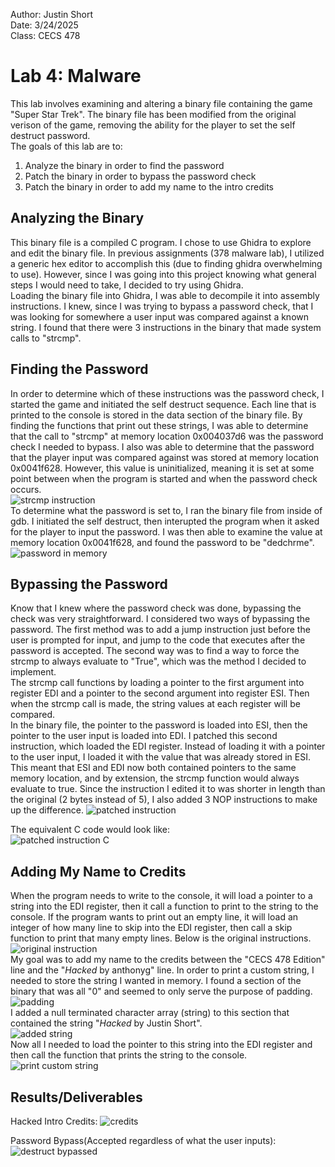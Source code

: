 Author: Justin Short  
Date: 3/24/2025  
Class: CECS 478  

# Lab 4: Malware
This lab involves examining and altering a binary file containing the game "Super Star Trek". The binary file has been modified from the original verison of the game, removing the ability for the player to set the self destruct password.  
The goals of this lab are to:
1) Analyze the binary in order to find the password
2) Patch the binary in order to bypass the password check
3) Patch the binary in order to add my name to the intro credits

## Analyzing the Binary
This binary file is a compiled C program. I chose to use Ghidra to explore and edit the binary file. In previous assignments (378 malware lab), I utilized a generic hex editor to accomplish this (due to finding ghidra overwhelming to use). However, since I was going into this project knowing what general steps I would need to take, I decided to try using Ghidra.  
Loading the binary file into Ghidra, I was able to decompile it into assembly instructions. I knew, since I was trying to bypass a password check, that I was looking for somewhere a user input was compared against a known string. I found that there were 3 instructions in the binary that made system calls to "strcmp".  


## Finding the Password
In order to determine which of these instructions was the password check, I started the game and initiated the self destruct sequence. Each line that is printed to the console is stored in the data section of the binary file. By finding the functions that print out these strings, I was able to determine that the call to "strcmp" at memory location 0x004037d6 was the password check I needed to bypass. I also was able to determine that the password that the player input was compared against was stored at memory location 0x0041f628. However, this value is uninitialized, meaning it is set at some point between when the program is started and when the password check occurs.  
![strcmp instruction](/photos/strcmp_before.png)  
To determine what the password is set to, I ran the binary file from inside of gdb. I initiated the self destruct, then interupted the program when it asked for the player to input the password. I was then able to examine the value at memory location 0x0041f628, and found the password to be "dedchrme".  
![password in memory](/photos/password_in_memory.png)  


## Bypassing the Password
Know that I knew where the password check was done, bypassing the check was very straightforward. I considered two ways of bypassing the password. The first method was to add a jump instruction just before the user is prompted for input, and jump to the code that executes after the password is accepted. The second way was to find a way to force the strcmp to always evaluate to "True", which was the method I decided to implement.  
The strcmp call functions by loading a pointer to the first argument into register EDI and a pointer to the second argument into register ESI. Then when the strcmp call is made, the string values at each register will be compared.  
In the binary file, the pointer to the password is loaded into ESI, then the pointer to the user input is loaded into EDI. I patched this second instruction, which loaded the EDI register. Instead of loading it with a pointer to the user input, I loaded it with the value that was already stored in ESI. This meant that ESI and EDI now both contained pointers to the same memory location, and by extension, the strcmp function would always evaluate to true. Since the instruction I edited it to was shorter in length than the original (2 bytes instead of 5), I also added 3 NOP instructions to make up the difference.
![patched instruction](/photos/strcmp_hacked.png)  

The equivalent C code would look like:  
![patched instruction C](/photos/equivalent_C.png)  

## Adding My Name to Credits
When the program needs to write to the console, it will load a pointer to a string into the EDI register, then it call a function to print to the string to the console. If the program wants to print out an empty line, it will load an integer of how many line to skip into the EDI register, then call a skip function to print that many empty lines. Below is the original instructions.  
![original instruction](/photos/credits_before.png)  
My goal was to add my name to the credits between the "CECS 478 Edition" line and the "*Hacked* by anthonyg" line. In order to print a custom string, I needed to store the string I wanted in memory. I found a section of the binary that was all "0" and seemed to only serve the purpose of padding.  
![padding](/photos/store_data_empty_space.png)  
I added a null terminated character array (string) to this section that contained the string "*Hacked* by Justin Short".  
![added string](/photos/added_string.png)  
Now all I needed to load the pointer to this string into the EDI register and then call the function that prints the string to the console.  
![print custom string](/photos/credits_hacked.png)  

## Results/Deliverables
Hacked Intro Credits:
![credits](/photos/credits.png)  

Password Bypass(Accepted regardless of what the user inputs):
![destruct bypassed](/photos/destruct_bypassed.png)  
